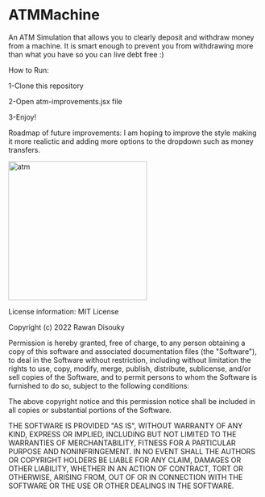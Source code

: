 # ATMMachine
 An ATM Simulation that allows you to clearly deposit and withdraw money from a machine. It is smart enough to prevent you from withdrawing more than what you have so you can live debt free :) 

How to Run:

1-Clone this repository

2-Open atm-improvements.jsx file

3-Enjoy!

Roadmap of future improvements: I am hoping to improve the style making it more realictic and adding more options to the dropdown such as money transfers. 
 
<img width="275" alt="atm" src="https://user-images.githubusercontent.com/102531594/183316168-27a278dc-9837-4e7e-825b-072ca66f778e.png">


License information: MIT License

Copyright (c) 2022 Rawan Disouky

Permission is hereby granted, free of charge, to any person obtaining a copy of this software and associated documentation files (the "Software"), to deal in the Software without restriction, including without limitation the rights to use, copy, modify, merge, publish, distribute, sublicense, and/or sell copies of the Software, and to permit persons to whom the Software is furnished to do so, subject to the following conditions:

The above copyright notice and this permission notice shall be included in all copies or substantial portions of the Software.

THE SOFTWARE IS PROVIDED "AS IS", WITHOUT WARRANTY OF ANY KIND, EXPRESS OR IMPLIED, INCLUDING BUT NOT LIMITED TO THE WARRANTIES OF MERCHANTABILITY, FITNESS FOR A PARTICULAR PURPOSE AND NONINFRINGEMENT. IN NO EVENT SHALL THE AUTHORS OR COPYRIGHT HOLDERS BE LIABLE FOR ANY CLAIM, DAMAGES OR OTHER LIABILITY, WHETHER IN AN ACTION OF CONTRACT, TORT OR OTHERWISE, ARISING FROM, OUT OF OR IN CONNECTION WITH THE SOFTWARE OR THE USE OR OTHER DEALINGS IN THE SOFTWARE.
